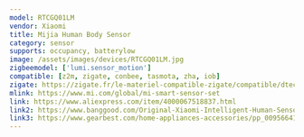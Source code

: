 ```yaml
---
model: RTCGQ01LM
vendor: Xiaomi
title: Mijia Human Body Sensor
category: sensor
supports: occupancy, batterylow
image: /assets/images/devices/RTCGQ01LM.jpg
zigbeemodel: ['lumi.sensor_motion']
compatible: [z2m, zigate, conbee, tasmota, zha, iob]
zigate: https://zigate.fr/le-materiel-compatible-zigate/compatible/dtecteurdemouvement
mlink: https://www.mi.com/global/mi-smart-sensor-set
link: https://www.aliexpress.com/item/4000067518837.html
link2: https://www.banggood.com/Original-Xiaomi-Intelligent-Human-Sensor-Control-Smart-Home-Suit-Kit-Accessory-p-1017540.html
link3: https://www.gearbest.com/home-appliances-accessories/pp_009566410748.html
---
```

